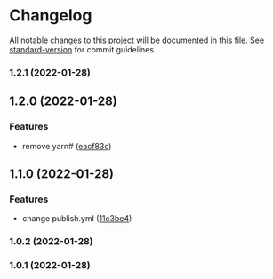 # Changelog

All notable changes to this project will be documented in this file. See [standard-version](https://github.com/conventional-changelog/standard-version) for commit guidelines.

### 1.2.1 (2022-01-28)

## 1.2.0 (2022-01-28)


### Features

* remove yarn# ([eacf83c](https://github.com/Gjb7598189/yarn-plugin-view/commit/eacf83c5a187759890e39da9ae7d3ca68f8efddb))

## 1.1.0 (2022-01-28)


### Features

* change publish.yml ([11c3be4](https://github.com/Gjb7598189/yarn-plugin-view/commit/11c3be4dd01a97e5ca4c2f8bc8ded6e078f27f02))

### 1.0.2 (2022-01-28)

### 1.0.1 (2022-01-28)

